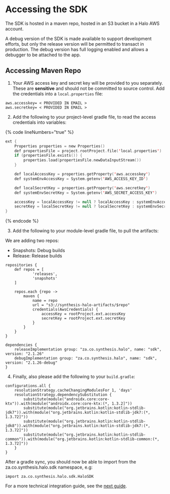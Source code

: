 # Accessing the SDK

The SDK is hosted in a maven repo, hosted in an S3 bucket in a Halo AWS account.

A debug version of the SDK is made available to support development efforts, but only the release version will be permitted to transact in production. The debug version has full logging enabled and allows a debugger to be attached to the app.

## Accessing Maven Repo

1. Your AWS access key and secret key will be provided to you separately. These are **sensitive** and should not be committed to source control. Add the credentials into a `local.properties` file:

```
aws.accesskey= < PROVIDED IN EMAIL >
aws.secretkey= < PROVIDED IN EMAIL >
```

2. Add the following to your project-level gradle file, to read the access credentials into variables:

{% code lineNumbers="true" %}
```kotlin
ext {
    Properties properties = new Properties()
    def propertiesFile = project.rootProject.file('local.properties')
    if (propertiesFile.exists()) {
        properties.load(propertiesFile.newDataInputStream())
    }

    def localAccessKey = properties.getProperty('aws.accesskey')
    def systemEnvAccessKey = System.getenv('AWS_ACCESS_KEY_ID')

    def localSecretKey = properties.getProperty('aws.secretkey')
    def systemEnvSecretKey = System.getenv('AWS_SECRET_ACCESS_KEY')

    accessKey = localAccessKey != null ? localAccessKey : systemEnvAccessKey
    secretKey = localSecretKey != null ? localSecretKey : systemEnvSecretKey
}
```
{% endcode %}

3. Add the following to your module-level gradle file, to pull the artifacts:

We are adding two repos:

* Snapshots: Debug builds
* Release: Release builds

```
repositories {
    def repos = [
            'releases',
            'snapshots'
    ]

    repos.each {repo ->
        maven {
            name = repo
            url = "s3://synthesis-halo-artifacts/$repo"
            credentials(AwsCredentials) {
                accessKey = rootProject.ext.accessKey
                secretKey = rootProject.ext.secretKey
            }
        }
    }
}

dependencies {
    releaseImplementation group: "za.co.synthesis.halo", name: "sdk", version: "2.1.26"
    debugImplementation group: "za.co.synthesis.halo", name: "sdk", version: "2.1.26-debug"
}
```

4. Finally, also please add the following to your `build.gradle`:

```
configurations.all {
    resolutionStrategy.cacheChangingModulesFor 1, 'days'
    resolutionStrategy.dependencySubstitution {
        substitute(module("androidx.core:core-ktx")).with(module("androidx.core:core-ktx:(*, 1.3.2]"))
        substitute(module("org.jetbrains.kotlin:kotlin-stdlib-jdk7")).with(module("org.jetbrains.kotlin:kotlin-stdlib-jdk7:(*, 1.3.72]"))
        substitute(module("org.jetbrains.kotlin:kotlin-stdlib-jdk8")).with(module("org.jetbrains.kotlin:kotlin-stdlib-jdk7:(*, 1.3.72]"))
        substitute(module("org.jetbrains.kotlin:kotlin-stdlib-common")).with(module("org.jetbrains.kotlin:kotlin-stdlib-common:(*, 1.3.72]"))
    }
}
```

After a gradle sync, you should now be able to import from the za.co.synthesis.halo.sdk namespace, e.g:

```
import za.co.synthesis.halo.sdk.HaloSDK
```

For a more technical integration guide, see the [next guide](../sdk/2.-sdk-integration-guide.md).
